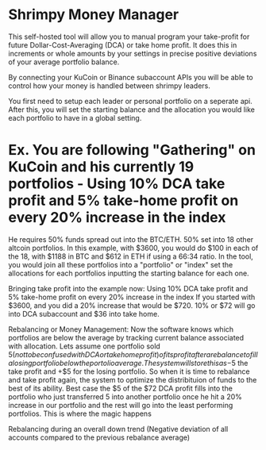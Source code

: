 # Shrimpy Money Manager

  This self-hosted tool will allow you to manual program your take-profit for future Dollar-Cost-Averaging (DCA) or take home profit. It does this in increments or whole amounts by your settings in precise positive deviations of your average portfolio balance.

  By connecting your KuCoin or Binance subaccount APIs you will be able to control how your money is handled between shrimpy leaders.

  You first need to setup each leader or personal portfolio on a seperate api. 
  After this, you will set the starting balance and the allocation you would like each portfolio to have in a global setting.

# Ex. You are following "Gathering" on KuCoin and his currently 19 portfolios - Using 10% DCA take profit and 5% take-home profit on every 20% increase in the index
  He requires 50% funds spread out into the BTC/ETH. 50% set into 18 other altcoin portfolios.
  In this example, with $3600, you would do $100 in each of the 18, with $1188 in BTC and $612 in ETH if using a 66:34 ratio.
  In the tool, you would join all these portfolios into a "portfolio" or "index" set the allocations for each portfolios inputting the starting balance for each one.
  
  Bringing take profit into the example now:
    Using 10% DCA take profit and 5% take-home profit on every 20% increase in the index
     If you started with $3600, and you did a 20% increase that would be $720.
     10% or $72 will go into DCA subaccount and $36 into take home. 
     
  Rebalancing or Money Management:
     Now the software knows which portfolios are below the average by tracking current balance associated with allocation. Lets assume one portfolio sold $5 (not to be confused  
     with DCA or take home profit) of its profit after a rebalance to fill a losing portfolio below the portolio average. The system will store this as -$5 the take profit and +$5 
     for the losing portfolio. So when it is time to rebalance and take profit again, the system to optimize the distribituion of funds to the best of its ability. Best case
     the $5 of the $72 DCA profit fills into the portfolio who just transferred 5 into another portfolio once he hit a 20% increase in our portfolio and the rest will go into the
     least performing portfolios. This is where the magic happens
     
     
  Rebalancing during an overall down trend (Negative deviation of all accounts compared to the previous rebalance average)
    
    
  
